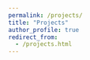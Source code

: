 ```yaml
---
permalink: /projects/
title: "Projects"
author_profile: true
redirect_from:
  - /projects.html
---
```

